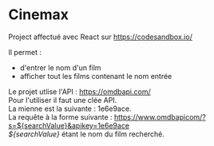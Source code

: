 # Cinemax

Project affectué avec React sur <https://codesandbox.io/>

Il permet :

- d'entrer le nom d'un film
- afficher tout les films contenant le nom entrée

Le projet utlise l'API : <https://omdbapi.com/>
 <br>
Pour l'utiliser il faut une clée API.
 <br>
La mienne est la suivante : 1e6e9ace.
 <br>
La requête à la forme suivante : <https://www.omdbapicom/?s=${searchValue}&apikey=1e6e9ace>
 <br>
*${searchValue}* étant le nom du film recherché.
